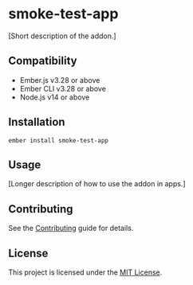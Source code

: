 # smoke-test-app

[Short description of the addon.]


## Compatibility

* Ember.js v3.28 or above
* Ember CLI v3.28 or above
* Node.js v14 or above


## Installation

```
ember install smoke-test-app
```


## Usage

[Longer description of how to use the addon in apps.]


## Contributing

See the [Contributing](CONTRIBUTING.md) guide for details.


## License

This project is licensed under the [MIT License](LICENSE.md).
